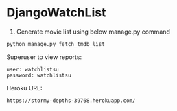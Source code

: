# DjangoWatchList

1. Generate movie list using below manage.py command
```shell
python manage.py fetch_tmdb_list
```

Superuser to view reports:

```shell
user: watchlistsu
password: watchlistsu
```


Heroku URL: 

```shell
https://stormy-depths-39768.herokuapp.com/
```

